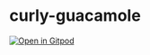 # curly-guacamole

[![Open in Gitpod](https://gitpod.io/button/open-in-gitpod.svg)](https://gitpod.io/#https://github.com/kraihn/curly-guacamole)
